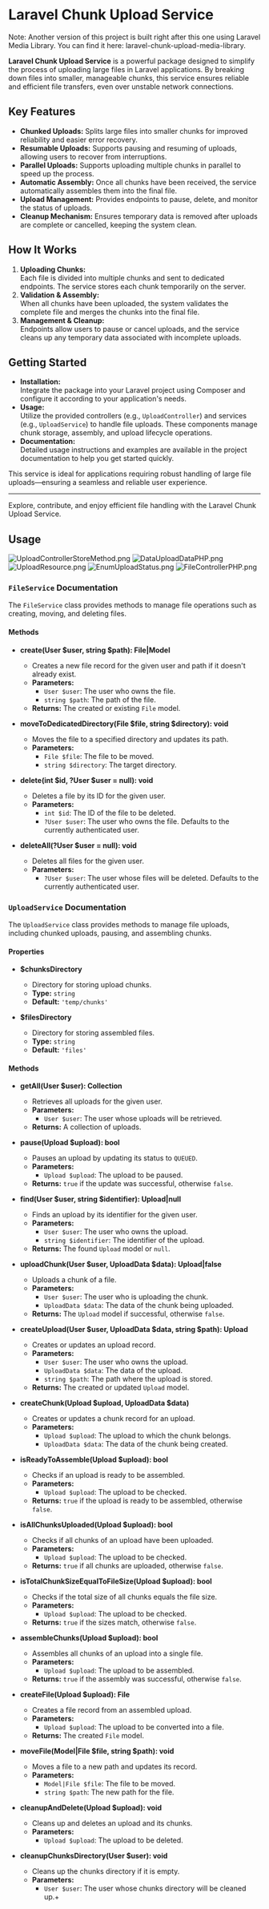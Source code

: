# Laravel Chunk Upload Service

Note: Another version of this project is built right after this one using Laravel Media Library. You can find it here: laravel-chunk-upload-media-library.

**Laravel Chunk Upload Service** is a powerful
package designed to simplify the process of uploading large files in Laravel applications. By breaking down files into smaller, manageable chunks, this service ensures reliable and efficient file transfers, even over unstable network connections.

## Key Features

- **Chunked Uploads:** Splits large files into smaller chunks for improved reliability and easier error recovery.
- **Resumable Uploads:** Supports pausing and resuming of uploads, allowing users to recover from interruptions.
- **Parallel Uploads:** Supports uploading multiple chunks in parallel to speed up the process.
- **Automatic Assembly:** Once all chunks have been received, the service automatically assembles them into the final file.
- **Upload Management:** Provides endpoints to pause, delete, and monitor the status of uploads.
- **Cleanup Mechanism:** Ensures temporary data is removed after uploads are complete or cancelled, keeping the system clean.

## How It Works

1. **Uploading Chunks:**  
   Each file is divided into multiple chunks and sent to dedicated endpoints. The service stores each chunk temporarily on the server.
2. **Validation & Assembly:**  
   When all chunks have been uploaded, the system validates the complete file and merges the chunks into the final file.
3. **Management & Cleanup:**  
   Endpoints allow users to pause or cancel uploads, and the service cleans up any temporary data associated with incomplete uploads.

## Getting Started

- **Installation:**  
  Integrate the package into your Laravel project using Composer and configure it according to your application's needs.
- **Usage:**  
  Utilize the provided controllers (e.g., `UploadController`) and services (e.g., `UploadService`) to handle file uploads. These components manage chunk storage, assembly, and upload lifecycle operations.
- **Documentation:**  
  Detailed usage instructions and examples are available in the project documentation to help you get started quickly.

This service is ideal for applications requiring robust handling of large file uploads—ensuring a seamless and reliable user experience.

---

Explore, contribute, and enjoy efficient file handling with the Laravel Chunk Upload Service.

## Usage
![UploadControllerStoreMethod.png](public/img/UploadControllerStoreMethod.png)
![DataUploadDataPHP.png](public/img/DataUploadDataPHP.png)
![UploadResource.png](public/img/UploadResource.png)
![EnumUploadStatus.png](public/img/EnumUploadStatus.png)
![FileControllerPHP.png](public/img/FileControllerPHP.png)

### `FileService` Documentation

The `FileService` class provides methods to manage file operations such as creating, moving, and deleting files.

#### Methods

- **create(User $user, string $path): File|Model**
    - Creates a new file record for the given user and path if it doesn't already exist.
    - **Parameters:**
        - `User $user`: The user who owns the file.
        - `string $path`: The path of the file.
    - **Returns:** The created or existing `File` model.

- **moveToDedicatedDirectory(File $file, string $directory): void**
    - Moves the file to a specified directory and updates its path.
    - **Parameters:**
        - `File $file`: The file to be moved.
        - `string $directory`: The target directory.

- **delete(int $id, ?User $user = null): void**
    - Deletes a file by its ID for the given user.
    - **Parameters:**
        - `int $id`: The ID of the file to be deleted.
        - `?User $user`: The user who owns the file. Defaults to the currently authenticated user.

- **deleteAll(?User $user = null): void**
    - Deletes all files for the given user.
    - **Parameters:**
        - `?User $user`: The user whose files will be deleted. Defaults to the currently authenticated user.

### `UploadService` Documentation

The `UploadService` class provides methods to manage file uploads, including chunked uploads, pausing, and assembling
chunks.

#### Properties

- **$chunksDirectory**
    - Directory for storing upload chunks.
    - **Type:** `string`
    - **Default:** `'temp/chunks'`

- **$filesDirectory**
    - Directory for storing assembled files.
    - **Type:** `string`
    - **Default:** `'files'`

#### Methods

- **getAll(User $user): Collection**
    - Retrieves all uploads for the given user.
    - **Parameters:**
        - `User $user`: The user whose uploads will be retrieved.
    - **Returns:** A collection of uploads.

- **pause(Upload $upload): bool**
    - Pauses an upload by updating its status to `QUEUED`.
    - **Parameters:**
        - `Upload $upload`: The upload to be paused.
    - **Returns:** `true` if the update was successful, otherwise `false`.

- **find(User $user, string $identifier): Upload|null**
    - Finds an upload by its identifier for the given user.
    - **Parameters:**
        - `User $user`: The user who owns the upload.
        - `string $identifier`: The identifier of the upload.
    - **Returns:** The found `Upload` model or `null`.

- **uploadChunk(User $user, UploadData $data): Upload|false**
    - Uploads a chunk of a file.
    - **Parameters:**
        - `User $user`: The user who is uploading the chunk.
        - `UploadData $data`: The data of the chunk being uploaded.
    - **Returns:** The `Upload` model if successful, otherwise `false`.

- **createUpload(User $user, UploadData $data, string $path): Upload**
    - Creates or updates an upload record.
    - **Parameters:**
        - `User $user`: The user who owns the upload.
        - `UploadData $data`: The data of the upload.
        - `string $path`: The path where the upload is stored.
    - **Returns:** The created or updated `Upload` model.

- **createChunk(Upload $upload, UploadData $data)**
    - Creates or updates a chunk record for an upload.
    - **Parameters:**
        - `Upload $upload`: The upload to which the chunk belongs.
        - `UploadData $data`: The data of the chunk being created.

- **isReadyToAssemble(Upload $upload): bool**
    - Checks if an upload is ready to be assembled.
    - **Parameters:**
        - `Upload $upload`: The upload to be checked.
    - **Returns:** `true` if the upload is ready to be assembled, otherwise `false`.

- **isAllChunksUploaded(Upload $upload): bool**
    - Checks if all chunks of an upload have been uploaded.
    - **Parameters:**
        - `Upload $upload`: The upload to be checked.
    - **Returns:** `true` if all chunks are uploaded, otherwise `false`.

- **isTotalChunkSizeEqualToFileSize(Upload $upload): bool**
    - Checks if the total size of all chunks equals the file size.
    - **Parameters:**
        - `Upload $upload`: The upload to be checked.
    - **Returns:** `true` if the sizes match, otherwise `false`.

- **assembleChunks(Upload $upload): bool**
    - Assembles all chunks of an upload into a single file.
    - **Parameters:**
        - `Upload $upload`: The upload to be assembled.
    - **Returns:** `true` if the assembly was successful, otherwise `false`.

- **createFile(Upload $upload): File**
    - Creates a file record from an assembled upload.
    - **Parameters:**
        - `Upload $upload`: The upload to be converted into a file.
    - **Returns:** The created `File` model.

- **moveFile(Model|File $file, string $path): void**
    - Moves a file to a new path and updates its record.
    - **Parameters:**
        - `Model|File $file`: The file to be moved.
        - `string $path`: The new path for the file.

- **cleanupAndDelete(Upload $upload): void**
    - Cleans up and deletes an upload and its chunks.
    - **Parameters:**
        - `Upload $upload`: The upload to be deleted.

- **cleanupChunksDirectory(User $user): void**
    - Cleans up the chunks directory if it is empty.
    - **Parameters:**
        - `User $user`: The user whose chunks directory will be cleaned up.+
